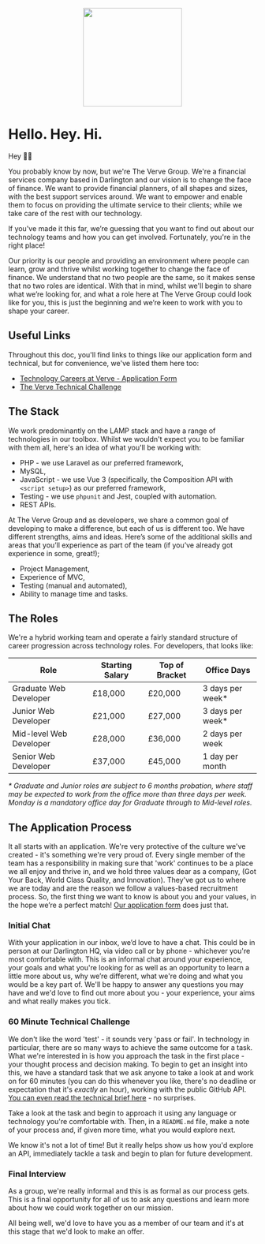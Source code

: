 <p align="center"><a href="https://weareverve.co.uk/" target="_blank"><img src="https://avatars.githubusercontent.com/u/57901850?s=400&u=36a850dc4afb44fd52e6a6fdd5082787c31e92a1&v=4" width="200"></a></p>

# Hello. Hey. Hi.

Hey 👋🏼 

You probably know by now, but we're The Verve Group. We're a financial services company based in Darlington and our vision is to change the face of finance. We want to provide financial planners, of all shapes and sizes, with the best support services around. We want to empower and enable them to focus on providing the ultimate service to their clients; while we take care of the rest with our technology.

If you've made it this far, we’re guessing that you want to find out about our technology teams and how you can get involved. Fortunately, you're in the right place!

Our priority is our people and providing an environment where people can learn, grow and thrive whilst working together to change the face of finance. We understand that no two people are the same, so it makes sense that no two roles are identical. With that in mind, whilst we'll begin to share what we’re looking for, and what a role here at The Verve Group could look like for you, this is just the beginning and we’re keen to work with you to shape your career.

## Useful Links

Throughout this doc, you'll find links to things like our application form and technical, but for convenience, we've listed them here too:

* [Technology Careers at Verve - Application Form](https://careers.weareverve.co.uk/departments/technology)
* [The Verve Technical Challenge](https://github.com/weareverve/join-us/blob/main/our-technical.md)

## The Stack

We work predominantly on the LAMP stack and have a range of technologies in our toolbox. Whilst we wouldn't expect you to be familiar with them all, here's an idea of what you'll be working with:

* PHP - we use Laravel as our preferred framework,
* MySQL,
* JavaScript - we use Vue 3 (specifically, the Composition API with `<script setup>`) as our preferred framework,
* Testing - we use `phpunit` and Jest, coupled with automation.
* REST APIs.

At The Verve Group and as developers, we share a common goal of developing to make a difference, but each of us is different too. We have different strengths, aims and ideas. Here’s some of the additional skills and areas that you’ll experience as part of the team (if you’ve already got experience in some, great!);

* Project Management,
* Experience of MVC,
* Testing (manual and automated),
* Ability to manage time and tasks.

## The Roles

We're a hybrid working team and operate a fairly standard structure of career progression across technology roles. For developers, that looks like:

| Role | Starting Salary | Top of Bracket | Office Days |
|---|---|---|---|
| Graduate Web Developer | £18,000 | £20,000 | 3 days per week* |
| Junior Web Developer | £21,000 | £27,000 | 3 days per week* |
| Mid-level Web Developer | £28,000 | £36,000 | 2 days per week |
| Senior Web Developer | £37,000 | £45,000 | 1 day per month |

_* Graduate and Junior roles are subject to 6 months probation, where staff may be expected to work from the office more than three days per week. Monday is a mandatory office day for Graduate through to Mid-level roles._

## The Application Process

It all starts with an application. We're very protective of the culture we've created - it's something we're very proud of. Every single member of the team has a responsibility in making sure that 'work' continues to be a place we all enjoy and thrive in, and we hold three values dear as a company, (Got Your Back, World Class Quality, and Innovation). They've got us to where we are today and are the reason we follow a values-based recruitment process. So, the first thing we want to know is about you and your values, in the hope we’re a perfect match! [Our application form](https://careers.weareverve.co.uk/departments/technology) does just that.

### Initial Chat

With your application in our inbox, we’d love to have a chat. This could be in person at our Darlington HQ, via video call or by phone - whichever you're most comfortable with. This is an informal chat around your experience, your goals and what you're looking for as well as an opportunity to learn a little more about us, why we’re different, what we're doing and what you would be a key part of. We'll be happy to answer any questions you may have and we'd love to find out more about you - your experience, your aims and what really makes you tick.

### 60 Minute Technical Challenge

We don't like the word 'test' - it sounds very 'pass or fail'. In technology in particular, there are so many ways to achieve the same outcome for a task. What we're interested in is how you approach the task in the first place - your thought process and decision making. To begin to get an insight into this, we have a standard task that we ask anyone to take a look at and work on for 60 minutes (you can do this whenever you like, there's no deadline or expectation that it's _exactly_ an hour), working with the public GitHub API. [You can even read the technical brief here](https://github.com/weareverve/join-us/blob/main/our-technical.md) - no surprises.

Take a look at the task and begin to approach it using any language or technology you're comfortable with. Then, in a `README.md` file, make a note of your process and, if given more time, what you would explore next.

We know it's not a lot of time! But it really helps show us how you'd explore an API, immediately tackle a task and begin to plan for future development.

### Final Interview

As a group, we're really informal and this is as formal as our process gets. This is a final opportunity for all of us to ask any questions and learn more about how we could work together on our mission.

All being well, we'd love to have you as a member of our team and it's at this stage that we'd look to make an offer.
